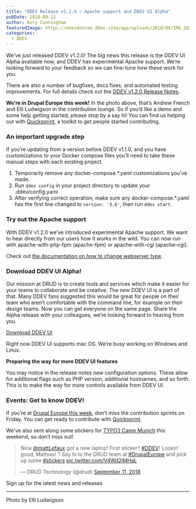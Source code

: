 ```yaml
---
title: "DDEV Release v1.2.0 – Apache support and DDEV UI Alpha"
pubDate: 2018-09-12
author: Kory Cunningham
featuredImage: https://ddevdotcom.ddev.site/app/uploads/2018/09/IMG_20180910_093208.jpg
categories:
  - DDEV
---
```


We’ve just released DDEV v1.2.0! The big news this release is the DDEV UI Alpha available now, and DDEV has experimental Apache support. We’re looking forward to your feedback so we can fine-tune how these work for you.

There are also a number of bugfixes, docs fixes, and automated testing improvements. For full details check out the [DDEV v1.2.0 Release Notes](https://github.com/drud/ddev/releases/tag/v1.2.0).

**We’re in Drupal Europe this week!** In the photo above, that’s Andrew French and Elli Ludwigson in the contribution lounge. So if you’d like a demo and some help getting started, please stop by a say hi! You can find us helping out with [Quicksprint](https://github.com/drud/quicksprint), a toolkit to get people started contributing.

### An important upgrade step

If you’re updating from a version before DDEV v1.1.0, and you have customizations to your Docker compose files you’ll need to take these manual steps with each existing project.

1. Temporarily remove any docker-compose.\*.yaml customizations you’ve made.
2. Run `ddev config` in your project directory to update your .ddev/config.yaml
3. After verifying correct operation, make sure any docker-compose.\*.yaml has the first line changed to `version: '3.6'`, then run `ddev start`.

### Try out the Apache support

With DDEV v1.2.0 we’ve introduced experimental Apache support. We want to hear directly from our users how it works in the wild. You can now run with apache-with-php-fpm (apache-fpm) or apache-with-cgi (apache-cgi).

Check out [the documentation on how to change webserver type](https://ddev.readthedocs.io/en/latest/users/extend/customization-extendibility/#changing-webserver-type).

### Download DDEV UI Alpha!

Our mission at DRUD is to create tools and services which make it easier for your teams to collaborate and be creative. The new DDEV UI is a part of that. Many DDEV fans suggested this would be great for people on their team who aren’t comfortable with the command line, for example on their design teams. Now you can get everyone on the same page. Share the Alpha release with your colleagues, we’re looking forward to hearing from you.

[Download DDEV UI](https://github.com/drud/ddev-ui/releases/tag/v0.4.1-alpha)

Right now DDEV UI supports mac OS. We’re busy working on Windows and Linux.

**Preparing the way for more DDEV UI features**

You may notice in the release notes new configuration options. These allow for additional flags such as PHP version, additional hostnames, and so forth. This is to make the way for more controls available from DDEV UI.

### Events: Get to know DDEV!

If you’re at [Drupal Europe this week](https://ddev.com/events/see-you-at-drupal-europe/), don’t miss the contribution sprints on Friday. You can get ready to contribute with [Quicksprint](https://github.com/drud/quicksprint).

We’ve also sent along some stickers for [TYPO3 Camp Munich](https://typo3camp-munich.de/) this weekend, so don’t miss out!

> Nice [@mattLefaux](https://twitter.com/mattLefaux?ref%5Fsrc=twsrc%5Etfw) got a new laptop! First sticker? [#DDEV](https://twitter.com/hashtag/DDEV?src=hash&ref%5Fsrc=twsrc%5Etfw)! Lookin’ good, Mathias! ? Say hi to the DRUD team at [#DrupalEurope](https://twitter.com/hashtag/DrupalEurope?src=hash&ref%5Fsrc=twsrc%5Etfw) and pick up some [#stickers](https://twitter.com/hashtag/stickers?src=hash&ref%5Fsrc=twsrc%5Etfw) [pic.twitter.com/V4Wd2jMHaL](https://t.co/V4Wd2jMHaL)
> 
> — DRUD Technology (@drud) [September 11, 2018](https://twitter.com/drud/status/1039491681840713734?ref%5Fsrc=twsrc%5Etfw)

Sign up for the latest news and releases

---

Photo by Elli Ludwigson
